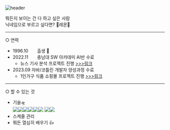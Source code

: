 ![header](https://capsule-render.vercel.app/api?type=slice&color=gradient&height=300&section=header&text=Why%20not?&fontSize=90&fontColor=000000)


뭐든지 보이는 건 다 하고 싶은 사람  
닉네임으로 부르고 싶다면? 🍋레몬🍋

---

○ 연력
- 1996.10　　출생 👶
- 2022.11　　충남대 SW 아카데미 AI반 수료
    - 뉴스 기사 분석 프로젝트 진행 
    [>>>링크](https://github.com/remonpie1814/News_Site_SentimentAnalysis)
- 2023.09    자바/코틀린 개발자 양성과정 수료
    - 1인가구 식품 쇼핑몰 프로젝트 진행
    [>>>링크](https://github.com/remonpie1814/shoppingmall)

---


○ 할 수 있는 것
- 기술🛸  
<img src="https://img.shields.io/badge/Python-3766AB?style=flat-square&logo=Python&logoColor=white"/><img src="https://img.shields.io/badge/PyTorch-EE4C2C?style=flat-square&logo=Pytorch&logoColor=white"/><img src="https://img.shields.io/badge/Django-092E20?style=flat-square&logo=django&logoColor=white"/><img src="https://img.shields.io/badge/elasticsearch-005571?style=flat-square&logo=elasticsearch&logoColor=white"/><img src="https://img.shields.io/badge/mysql-4479A1?style=flat-square&logo=mysql&logoColor=white"/><img src="https://img.shields.io/badge/Unity-FFFFFF?style=flat-square&logo=Unity&logoColor=black"/>  <img src="https://img.shields.io/badge/javascript-F7DF1E?style=flat-square&logo=javascript&logoColor=white"/><img src="https://img.shields.io/badge/spring-6DB33F?style=flat-square&logo=spring&logoColor=white"/>
- 스케줄 관리
- 뭐든 열심히 배우기 👍


<!--
**remonpie1814/remonpie1814** is a ✨ _special_ ✨ repository because its `README.md` (this file) appears on your GitHub profile.

Here are some ideas to get you started:

- 🔭 I’m currently working on ...
- 🌱 I’m currently learning ...
- 👯 I’m looking to collaborate on ...
- 🤔 I’m looking for help with ...
- 💬 Ask me about ...
- 📫 How to reach me: ...
- 😄 Pronouns: ...
- ⚡ Fun fact: ...
-->
